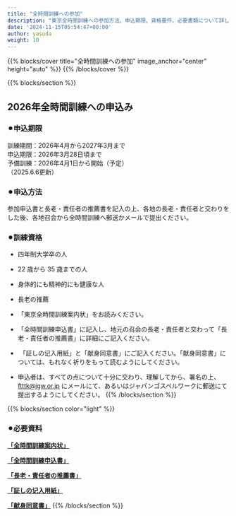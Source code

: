 ```yaml
---
title: "全時間訓練への参加"
description: "東京全時間訓練への参加方法、申込期限、資格要件、必要書類について詳しく説明します。"
date: '2024-11-15T05:54:47+00:00'
author: yasuda
weight: 10
---
```


{{% blocks/cover title="全時間訓練への参加" image_anchor="center" height="auto" %}}
{{% /blocks/cover %}}

{{% blocks/section %}}
## 2026年全時間訓練への申込み

### ⚫︎申込期限

訓練期間：2026年4月から2027年3月まで  
申込期限：2026年3月28日頃まで  
予備訓練：2026年4月1日から開始（予定）  
（2025.6.6更新）

### ⚫︎申込方法

参加申込書と長老・責任者の推薦書を記入の上、各地の長老・責任者と交わりをした後、各地召会から全時間訓練へ郵送かメールで提出ください。

### ⚫︎訓練資格

- 四年制大学卒の人
- 22 歳から 35 歳までの人
- 身体的にも精神的にも健康な人
- 長老の推薦

- 「東京全時間訓練案内状」をお読みください。
- 「全時間訓練申込書」に記入し、地元の召会の長老・責任者と交わって「長老・責任者の推薦書」に詳細にご記入ください。
-  「証しの记入用紙」と「献身同意書」にご記入ください。「献身同意書」については、もれなく祈りをもって読むようにしてください。
- 申込者は、すべての点について十分に交わり、理解してから、署名の上、 [ftttk@jgw.or.jp](mailto:ftttk@jgw.or.jp) にメールにて、あるいはジャパンゴスペルワークに郵送にて提出するようにしてください。
{{% /blocks/section %}}

{{% blocks/section color="light" %}}
### ⚫︎必要資料

[**「全時間訓練案内状」**](/wp-content/uploads/ftttk_recruiting_ann_2025.pdf)

[**「全時間訓練申込書」**](/wp-content/uploads/ftttk_recruiting_application_2022.pdf)

[**「長老・責任者の推薦書」**](/wp-content/uploads/ftttk_recruiting_recommendation_2022.pdf)

[**「証しの记入用紙」**](/wp-content/uploads/ftttk_recruiting_testimony.pdf)

[**「献身同意書」**](/wp-content/uploads/ftttk_recruiting_rdedication.pdf)
{{% /blocks/section %}}